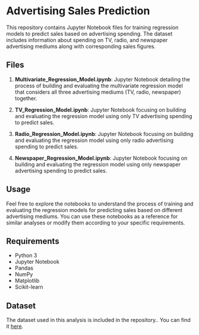# Advertising Sales Prediction

This repository contains Jupyter Notebook files for training regression models to predict sales based on advertising spending. The dataset includes information about spending on TV, radio, and newspaper advertising mediums along with corresponding sales figures.

## Files

1. **Multivariate_Regression_Model.ipynb**: Jupyter Notebook detailing the process of building and evaluating the multivariate regression model that considers all three advertising mediums (TV, radio, newspaper) together.

2. **TV_Regression_Model.ipynb**: Jupyter Notebook focusing on building and evaluating the regression model using only TV advertising spending to predict sales.

3. **Radio_Regression_Model.ipynb**: Jupyter Notebook focusing on building and evaluating the regression model using only radio advertising spending to predict sales.

4. **Newspaper_Regression_Model.ipynb**: Jupyter Notebook focusing on building and evaluating the regression model using only newspaper advertising spending to predict sales.

## Usage

Feel free to explore the notebooks to understand the process of training and evaluating the regression models for predicting sales based on different advertising mediums. You can use these notebooks as a reference for similar analyses or modify them according to your specific requirements.

## Requirements

- Python 3
- Jupyter Notebook
- Pandas
- NumPy
- Matplotlib
- Scikit-learn

## Dataset

The dataset used in this analysis is included in the repository.. You can find it [here](/Advertising.csv).
